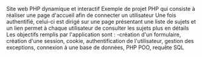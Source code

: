 Site web PHP dynamique et interactif
Exemple de projet PHP qui consiste à réaliser une page d'accueil afin de connecter un utilisateur
Une fois authentifié, celui-ci est dirigé sur une page présentant une liste de sujets et un lien permet à chaque utilisateur de consulter les sujets plus en détails
Les objectifs remplis par l'application sont :
-création d'un formulaire, création d'une session, cookie, authentification de l'utilisateur, gestion des exceptions, connexion à une base de données, PHP POO, requête SQL
